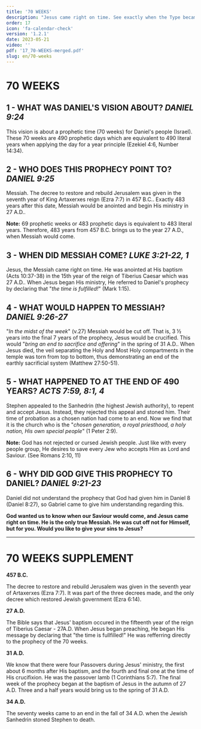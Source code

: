 ```yaml
---
title: '70 WEEKS'
description: "Jesus came right on time. See exactly when the Type became Anti-type."
order: 17
icon: 'fa-calendar-check'
version: '1.2.1'
date: 2023-05-21
video: ''
pdf: '17_70-WEEKS-merged.pdf'
slug: en/70-weeks
---
```


# 70 WEEKS

## 1 - WHAT WAS DANIEL'S VISION ABOUT? *DANIEL 9:24*

This vision is about a prophetic time (70 weeks) for Daniel's people (Israel). These 70 weeks are 490 prophetic days which are equivalent to 490 literal years when applying the day for a year principle (Ezekiel 4:6, Number 14:34).

## 2 - WHO DOES THIS PROPHECY POINT TO? *DANIEL 9:25*

Messiah. The decree to restore and rebuild Jerusalem was given in the seventh year of King Artaxerxes reign (Ezra 7:7) in 457 B.C.. Exactly 483 years after this date, Messiah would be anointed and begin His ministry in 27 A.D..

**Note:** 69 prophetic weeks or 483 prophetic days is equivalent to 483 literal years. Therefore, 483 years from 457 B.C. brings us to the year 27 A.D., when Messiah would come.

## 3 - WHEN DID MESSIAH COME? *LUKE 3:21-22, 1*

Jesus, the Messiah came right on time. He was anointed at His baptism (Acts 10:37-38) in the 15th year of the reign of Tiberius Caesar which was 27 A.D.. When Jesus began His ministry, He referred to Daniel's prophecy by declaring that "*the time is fulfilled!*" (Mark 1:15).

## 4 - WHAT WOULD HAPPEN TO MESSIAH? *DANIEL 9:26-27*

"*In the midst of the week*" (v.27) Messiah would be cut off. That is, 3 ½ years into the final 7 years of the prophecy, Jesus would be crucified. This would "*bring an end to sacrifice and offering*" in the spring of 31 A.D.. When Jesus died, the veil separating the Holy and Most Holy compartments in the temple was torn from top to bottom, thus demonstrating an end of the earthly sacrificial system (Matthew 27:50-51).

## 5 - WHAT HAPPENED TO AT THE END OF 490 YEARS? *ACTS 7:59, 8:1, 4*

Stephen appealed to the Sanhedrin (the highest Jewish authority), to repent and accept Jesus. Instead, they rejected this appeal and stoned him. Their time of probation as a chosen nation had come to an end. Now we find that it is the church who is the "*chosen generation, a royal priesthood, a holy nation, His own special people*" (1 Peter 2:9).

**Note:** God has not rejected or cursed Jewish people. Just like with every people group, He desires to save every Jew who accepts Him as Lord and Saviour. (See Romans 2:10, 11)

## 6 - WHY DID GOD GIVE THIS PROPHECY TO DANIEL? *DANIEL 9:21-23*

Daniel did not understand the prophecy that God had given him in Daniel 8 (Daniel 8:27), so Gabriel came to give him understanding regarding this.

**God wanted us to know when our Saviour would come, and Jesus came right on time. He is the only true Messiah. He was cut off not for Himself, but for you. Would you like to give your sins to Jesus?**

---

# 70 WEEKS SUPPLEMENT

<!-- TODO: 70 weeks supplement timeline image -->

**457 B.C.**

The decree to restore and rebuild Jerusalem was given in the seventh year of Artaxerxes (Ezra 7:7).
It was part of the three decrees made, and the only decree which restored Jewish government (Ezra 6:14).

**27 A.D.**

The Bible says that Jesus' baptism occured in the fifteenth year of the reign of Tiberius Caesar - 27A.D. When Jesus began preaching, He began His message by declaring that "the time is fullfilled!"
He was refferring directly to the prophecy of the 70 weeks.

**31 A.D.**

We know that there were four Passovers during Jesus' ministry, the first about 6 months after His baptism, and the fourth and final one at the time of His crucifixion. He was the passover lamb (1 Corinthians 5:7). The final week of the prophecy began at the baptism of Jesus in the autumn of 27 A.D. Three and a half years would bring us to the spring of 31 A.D.

**34 A.D.**

The seventy weeks came to an end in the fall of 34 A.D. when the Jewish Sanhedrin stoned Stephen to death. 